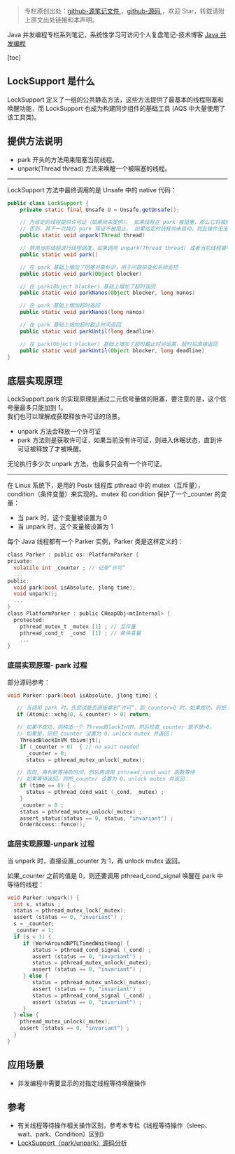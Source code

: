 > 专栏原创出处：[github-源笔记文件 ](https://github.com/GourdErwa/review-notes/tree/master/language/java-concurrency) ，[github-源码 ](https://github.com/GourdErwa/java-advanced/tree/master/java-concurrency)，欢迎 Star，转载请附上原文出处链接和本声明。

Java 并发编程专栏系列笔记，系统性学习可访问个人复盘笔记-技术博客 [Java 并发编程](https://review-notes.top/language/java-concurrency/)

[toc]
## LockSupport 是什么
LockSupport 定义了一组的公共静态方法，这些方法提供了最基本的线程阻塞和唤醒功能，而 LockSupport 也成为构建同步组件的基础工具 (AQS 中大量使用了该工具类)。

## 提供方法说明
- park 开头的方法用来阻塞当前线程。
- unpark(Thread thread) 方法来唤醒一个被阻塞的线程。

***

LockSupport 方法中最终调用的是 Unsafe 中的 native 代码：
```java
public class LockSupport {
    private static final Unsafe U = Unsafe.getUnsafe();

    // 为给定的线程提供许可证（如果尚未提供）。 如果线程在 park 被阻塞，那么它将被解除阻塞。
    // 否则，其下一次拨打 park 保证不被阻止。 如果给定的线程尚未启动，则此操作无法保证完全没有任何影响。
    public static void unpark(Thread thread)

    // 禁用当前线程进行线程调度，如果调用 unpark(Thread thread) 或者当前线程被中断，才能返回
    public static void park()

    // 在 park 基础上增加了阻塞对象标识，用于问题排查和系统监控
    public static void park(Object blocker)

    // 在 park(Object blocker) 基础上增加了超时返回
    public static void parkNanos(Object blocker, long nanos)

    // 在 park 基础上增加超时返回
    public static void parkNanos(long nanos)

    // 在 park 基础上增加超时截止时间返回
    public static void parkUntil(long deadline)

    // 在 park(Object blocker) 基础上增加了超时截止时间设置，超时后直接返回
    public static void parkUntil(Object blocker, long deadline)
}
```

## 底层实现原理
LockSupport.park 的实现原理是通过二元信号量做的阻塞，要注意的是，这个信号量最多只能加到 1。  
我们也可以理解成获取释放许可证的场景。
- unpark 方法会释放一个许可证
- park 方法则是获取许可证，如果当前没有许可证，则进入休眠状态，直到许可证被释放了才被唤醒。

无论执行多少次 unpark 方法，也最多只会有一个许可证。

***

在 Linux 系统下，是用的 Posix 线程库 pthread 中的 mutex（互斥量），condition（条件变量）来实现的。mutex 和 condition 保护了一个_counter 的变量：
- 当 park 时，这个变量被设置为 0
- 当 unpark 时，这个变量被设置为 1


每个 Java 线程都有一个 Parker 实例，Parker 类是这样定义的：
```c
class Parker : public os::PlatformParker {
private:
  volatile int _counter ; // 记录“许可”
  ...
public:
  void park(bool isAbsolute, jlong time);
  void unpark();
  ...
}
class PlatformParker : public CHeapObj<mtInternal> {
  protected:
    pthread_mutex_t _mutex [1] ; // 互斥量
    pthread_cond_t  _cond  [1] ; // 条件变量
    ...
}
```

### 底层实现原理- park 过程
部分源码参考：
```c
void Parker::park(bool isAbsolute, jlong time) {

   // 当调用 park 时，先尝试能否直接拿到“许可”，即_counter>0 时，如果成功，则把_counter 设置为 0，并返回：
   if (Atomic::xchg(0, &_counter) > 0) return;

   // 如果不成功，则构造一个 ThreadBlockInVM，然后检查_counter 是不是>0，
   // 如果是，则把_counter 设置为 0，unlock mutex 并返回：
    ThreadBlockInVM tbivm(jt);  
    if (_counter > 0)  { // no wait needed  
      _counter = 0;  
      status = pthread_mutex_unlock(_mutex);

   // 否则，再判断等待的时间，然后再调用 pthread_cond_wait 函数等待
   // 如果等待返回，则把_counter 设置为 0，unlock mutex 并返回：
    if (time == 0) {
      status = pthread_cond_wait (_cond, _mutex) ;  
    }  
    _counter = 0 ;  
    status = pthread_mutex_unlock(_mutex) ;  
    assert_status(status == 0, status, "invariant") ;  
    OrderAccess::fence();  
```
### 底层实现原理-unpark 过程
当 unpark 时，直接设置_counter 为 1，再 unlock mutex 返回。

如果_counter 之前的值是 0，则还要调用 pthread_cond_signal 唤醒在 park 中等待的线程：
```c
void Parker::unpark() {
  int s, status ;
  status = pthread_mutex_lock(_mutex);
  assert (status == 0, "invariant") ;
  s = _counter;
  _counter = 1;
  if (s < 1) {
     if (WorkAroundNPTLTimedWaitHang) {
        status = pthread_cond_signal (_cond) ;
        assert (status == 0, "invariant") ;
        status = pthread_mutex_unlock(_mutex);
        assert (status == 0, "invariant") ;
     } else {
        status = pthread_mutex_unlock(_mutex);
        assert (status == 0, "invariant") ;
        status = pthread_cond_signal (_cond) ;
        assert (status == 0, "invariant") ;
     }
  } else {
    pthread_mutex_unlock(_mutex);
    assert (status == 0, "invariant") ;
  }
}
```

## 应用场景
- 并发编程中需要显示的对指定线程等待唤醒操作
## 参考
- 有关线程等待操作相关操作区别，参考本专栏《线程等待操作（sleep、wait、park、Condition）区别》
- [LockSupport（park/unpark）源码分析 ](https://www.jianshu.com/p/e3afe8ab8364)